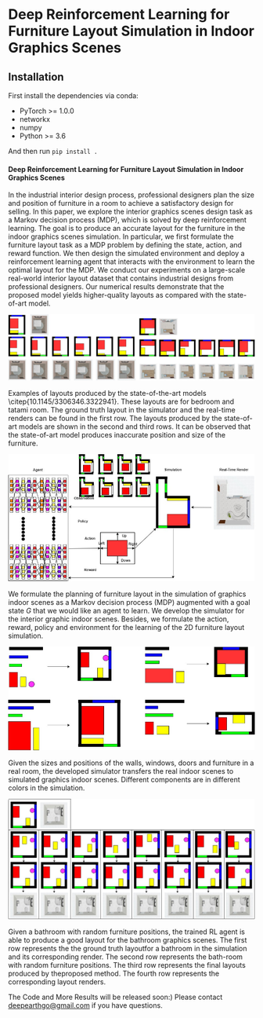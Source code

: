 # Deep Reinforcement Learning for Furniture Layout Simulation in Indoor Graphics Scenes


## Installation
First install the dependencies via conda:
 * PyTorch >= 1.0.0
 * networkx
 * numpy
 * Python >= 3.6

And then run `pip install .`

#### Deep Reinforcement Learning for Furniture Layout Simulation in Indoor Graphics Scenes

In the industrial interior design process, professional designers plan the size and position of furniture in a room to achieve a satisfactory design for selling. In this paper, we explore the interior graphics scenes design task as a Markov decision process (MDP), which is solved by deep reinforcement learning. The goal is to produce an accurate layout for the furniture in the indoor graphics scenes simulation. In particular, we first formulate the furniture layout task as a MDP problem by defining the state, action, and reward function. We then design the simulated environment and deploy a reinforcement learning agent that interacts with the environment to learn the optimal layout for the MDP. We conduct our experiments on a large-scale real-world interior layout dataset that contains industrial designs from professional designers. Our numerical results demonstrate that the proposed model yields higher-quality layouts as compared with the state-of-art model. 

![Size & Position](fig1.jpg)

Examples of layouts produced by the state-of-the-art models \citep{10.1145/3306346.3322941}. These layouts are for bedroom and tatami room. The ground truth layout in the simulator and the real-time renders can be found in the  first row. The layouts produced by the state-of-art models are shown in the second and third rows. It can be observed that the state-of-art model produces inaccurate position and size of the furniture.

![MDP Formulation](fig2.jpg)

We formulate the planning of furniture layout in the simulation of graphics indoor scenes as a Markov decision process (MDP) augmented with a goal state $G$ that we would like an agent to learn. We develop the simulator for the interior graphic indoor scenes. Besides, we formulate the action, reward, policy and environment for the learning of the 2D furniture layout simulation.

![Simulation Environment](fig3.jpg)

Given the sizes and positions of the walls, windows, doors and furniture in a real room, the developed simulator transfers the real indoor scenes to simulated graphics indoor scenes. Different components are in different colors in the simulation.

![Results](fig4.jpg)

Given a bathroom with random furniture positions, the trained RL agent is able to produce a good layout for the bathroom graphics scenes. The first row represents the the ground truth layoutfor a bathroom in the simulation and its corresponding render. The second row represents the bath-room with random furniture positions.  The third row represents the final layouts produced by theproposed method. The fourth row represents the corresponding layout renders.

The Code and More Results will be released soon:)
Please contact deepearthgo@gmail.com if you have questions.

